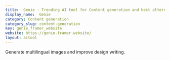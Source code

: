 ```yaml
---
title:  Genie - Trending AI tool for Content generation and best alternatives
display_name:  Genie
category: Content generation
category_slug: content-generation
key: genie_framer_website
website: https://genie.framer.website/
layout: aitool
---
```


Generate multilingual images and improve design writing.

